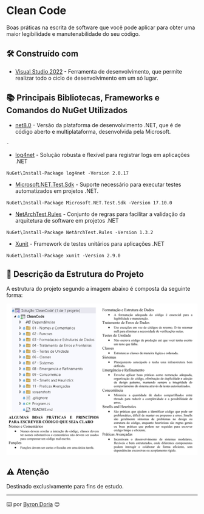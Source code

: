 # Clean Code 

Boas práticas na escrita de software que você pode aplicar para obter uma maior legibilidade e manutenabilidade do seu código.

## 🛠️ Construído com 

* [Visual Studio 2022](https://learn.microsoft.com/pt-br/visualstudio/windows/?view=vs-2022) - Ferramenta de desenvolvimento, que permite realizar todo o ciclo de desenvolvimento em um só lugar.

## 📚 Principais Bibliotecas, Frameworks e Comandos do NuGet Utilizados

* [net8.0](https://learn.microsoft.com/pt-br/dotnet/core/whats-new/dotnet-8/overview) - Versão da plataforma de desenvolvimento .NET, que é de código aberto e multiplataforma, desenvolvida pela Microsoft.
```
-
```
* [log4net]() - Solução robusta e flexível para registrar logs em aplicações .NET
```
NuGet\Install-Package log4net -Version 2.0.17
```
* [Microsoft.NET.Test.Sdk]() - Suporte necessário para executar testes automatizados em projetos .NET.
```
NuGet\Install-Package Microsoft.NET.Test.Sdk -Version 17.10.0
```
* [NetArchTest.Rules]() -  Conjunto de regras para facilitar a validação da arquitetura de software em projetos .NET
```
NuGet\Install-Package NetArchTest.Rules -Version 1.3.2 
```
* [Xunit]() - Framework de testes unitários para aplicações .NET
```
NuGet\Install-Package xunit -Version 2.9.0
```
## 🚧 Descrição da Estrutura do Projeto

A estrutura do projeto segundo a imagem abaixo é composta da seguinte forma:

![EstruturaDoProjeto](screenshots/estrutura.png)

## ⚠️ Atenção

Destinado exclusivamente para fins de estudo.

---
⌨️ por [Byron Doria](https://gist.github.com/lohhans) 😊
